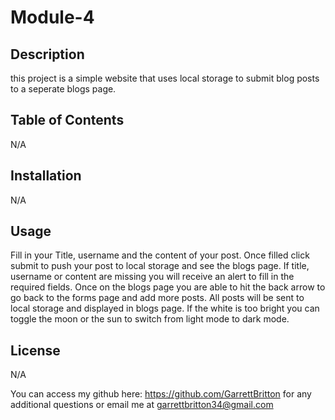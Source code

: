 # Module-4

## Description 
this project is a simple website that uses local storage to submit blog posts to a seperate blogs page. 

## Table of Contents 
N/A

## Installation 
N/A

## Usage 
Fill in your Title, username and the content of your post. Once filled click submit to push your post to local storage and see the blogs page. If title, username or content are missing you will receive an alert to fill in the required fields. Once on the blogs page you are able to hit the back arrow to go back to the forms page and add more posts. All posts will be sent to local storage and displayed in blogs page. If the white is too bright you can toggle the moon or the sun to switch from light mode to dark mode. 

## License 
N/A

You can access my github here: https://github.com/GarrettBritton for any additional questions or email me at garrettbritton34@gmail.com